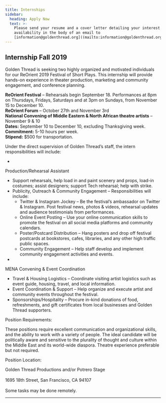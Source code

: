 ```yaml
---
title: Internships
sidebar:
  heading: Apply Now
  text: >-
    Please send your resume and a cover letter detailing your interest and
    availability in the body of an email to
    [information@goldenthread.org]((mailto:information@goldenthread.org)).
---
```

## Internship Fall 2019

Golden Thread is seeking two highly organized and motivated individuals for our ReOrient 2019 Festival of Short Plays. This internship will provide hands-on experience in theater production, marketing and community engagement, and conference planning.

**ReOrient Festival** – Rehearsals begin September 18. Performances at 8pm on Thursdays, Fridays, Saturdays and at 3pm on Sundays, from November 15 to December 10.<br />**ReOrient Forum** – October 27th and November 3rd<br />**National Convening of Middle Eastern & North African theatre artists** – November 9 & 10
<br />**Dates:** September 10 to December 10, excluding Thanksgiving week.<br />**Commitment:** 5-10 hours per week.
<br />**Stipend:** $500 for transportation.

Under the direct supervision of Golden Thread’s staff, the intern responsibilities will include:

* 

Production/Rehearsal Assistant

* Support rehearsals, help load in and paint scenery and props, load-in costumes; assist designers; support Tech rehearsal; help with strike. 
* Publicity, Outreach & Community Engagement – Responsibilities will include:
  * Twitter & Instagram Jockey – Be the festival’s ambassador on Twitter & Instagram. Post festival news, photos & videos, rehearsal updates and audience testimonials from performances.
  * Online Event Posting – Use your online communication skills to promote the festival on all social media platforms and community calendars.
  * Poster/Postcard Distribution – Hang posters and drop off festival postcards at bookstores, cafes, libraries, and any other high traffic public spaces. 
  * Community Engagement – Help staff develop and implement community engagement activities and events.
* 

MENA Convening & Event Coordination

* Travel & Housing Logistics – Coordinate visiting artist logistics such as event guide, housing, travel, and local information.
* Event Coordination & Support – Help organize and execute artist and community events throughout the festival.
* Sponsorships/Hospitality – Procure in-kind donations of food, refreshments, and gift certificates from local businesses and Golden Thread supporters.

Position Requirements:

These positions require excellent communication and organizational skills, and the ability to work with a variety of people. The ideal candidate will be politically aware and sensitive to the plurality of thought and culture within the Middle East and its world-wide diaspora. Theatre experience preferable but not required.

Position Location:

Golden Thread Productions and/or Potrero Stage<br /><br />1695 18th Street, San Francisco, CA  94107
<br /><br />Some tasks may be done remotely.

- - -
